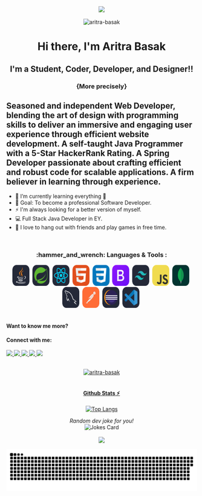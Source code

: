 <div align="center" > <img  src="https://github.com/Aritra-Basak/Repo_items/blob/main/hello-there-hi.gif" /> </div>
<p align="center"> <img src="https://komarev.com/ghpvc/?username=aritra-basak&label=Profile%20views&color=0e75b6&style=flat" alt="aritra-basak" /> </p>
<h1 align="center"> Hi there, I'm Aritra Basak </h1> 
<h2 align="center">I'm a Student, Coder, Developer, and Designer!!</h2>
<h3 align='center'>{More precisely}</h3>
<h2> Seasoned and independent Web Developer, blending the art of design with programming skills to deliver an immersive and engaging user experience through efficient website development. A self-taught Java Programmer with a 5-Star HackerRank Rating. A Spring Developer passionate about crafting efficient and robust code for scalable applications. A firm believer in learning through experience.
</h2>

- 🌱 I’m currently learning everything 🤣
- 🥅 Goal: To become a professional Software Developer.
- ⚡ I'm always looking for a better version of myself.
- 💻 Full Stack Java Developer in EY.
- 👯 I love to hang out with friends and play games in free time.

<br>

<div align="center">
  
 <h3> :hammer_and_wrench: Languages & Tools :</h3>
<img src="https://github.com/tandpfun/skill-icons/blob/main/icons/Java-Dark.svg" title="Java" alt="Java" width="45" height="55"/>&nbsp;
<img src="https://github.com/tandpfun/skill-icons/blob/main/icons/Spring-Dark.svg" title="Spring_Boot" alt="Spring_Boot" width="45" height="55"/>&nbsp;
<img src="https://github.com/tandpfun/skill-icons/blob/main/icons/React-Dark.svg" title="React_Js" alt="React_Js" width="45" height="55"/>&nbsp;
<img src="https://github.com/tandpfun/skill-icons/blob/main/icons/HTML.svg" title="HTML5" alt="HTML5" width="45" height="55"/>&nbsp;
<img src="https://github.com/tandpfun/skill-icons/blob/main/icons/CSS.svg" title="CSS3" alt="CSS3" width="45" height="55"/>&nbsp;
<img src="https://github.com/tandpfun/skill-icons/blob/main/icons/Bootstrap.svg" title="BootsTrap" alt="BootsTrap" width="45" height="55"/>&nbsp;
<img src="https://github.com/tandpfun/skill-icons/blob/main/icons/TailwindCSS-Dark.svg" title="TailwindCss" alt="TailwindCss" width="45" height="55"/>&nbsp;
<img src="https://github.com/tandpfun/skill-icons/blob/main/icons/JavaScript.svg" title="JavaScript" alt="JavaScript" width="45" height="55"/>&nbsp;
<img src="https://github.com/tandpfun/skill-icons/blob/main/icons/MongoDB.svg" title="MongoDB" alt="MongoDB" width="45" height="55"/>&nbsp;
<img src="https://github.com/tandpfun/skill-icons/blob/main/icons/MySQL-Dark.svg" title="MySQL" alt="MySQL" width="45" height="55"/>&nbsp;
<img src="https://github.com/tandpfun/skill-icons/blob/main/icons/Postman.svg" title="Postman" alt="Postman" width="45" height="55"/>&nbsp;
<img src="https://github.com/tandpfun/skill-icons/blob/main/icons/Eclipse-Dark.svg" title="Eclipse" alt="Eclipse" width="45" height="55"/>&nbsp;
<img src="https://github.com/tandpfun/skill-icons/blob/main/icons/VSCode-Dark.svg" title="VsCode" alt="VsCode" width="45" height="55"/>&nbsp;



</div>

<br>

<h4>Want to know me more?</h4>
<h4>Connect with me:</h4>

<a href="https://www.linkedin.com/in/aritra-basak-java-web-dev" target="_blank"><img src="https://img.shields.io/badge/LinkedIn-0077B5?style=for-the-badge&logo=linkedin&logoColor=white" />
 <a href="https://www.hackerrank.com/basakaritra10" target="_blank"><img src="https://img.shields.io/badge/-Hackerrank-2EC866?style=for-the-badge&logo=HackerRank&logoColor=white" />
<a href="https://twitter.com/im_aritra10" target="_blank"><img src="https://img.shields.io/badge/Twitter-1DA1F2?style=for-the-badge&logo=twitter&logoColor=white" />
<a href="https://www.instagram.com/the_chemical_cocktail/" target="_blank"><img src="https://img.shields.io/badge/Instagram-E4405F?style=for-the-badge&logo=instagram&logoColor=white" /> 
<a href="https://open.spotify.com/playlist/5rosPkkxL8R6vQXqFm3n8M?si=89c1731a378f4e4e&nd=1" target="_blank"> <img src="https://img.shields.io/badge/Spotify-1ED760?style=for-the-badge&logo=spotify&logoColor=white" /> 
  






<br>
<div align="center"><img  src="https://github-readme-streak-stats.herokuapp.com/?user=aritra-basak&" alt="aritra-basak" /></div>
<br>
<div align="center">
  <h4>Github Stats ⚡</h4>

  <a href="#">![Top Langs](https://github-readme-stats.vercel.app/api/top-langs/?username=Aritra-Basak&layout=compact&theme=blueberry&count_private=true&hide_border=true)</a>
</div>

<div align="center"><i>Random dev joke for you!</i><br> <img src="https://readme-jokes.vercel.app/api?hideBorder"alt="Jokes Card"/> </div>
<br>

<div align="center"> <img src="https://github.com/Aritra-Basak/Repo_items/blob/main/coding.gif" /> <br>

  <a href=# ><img src="contributions.svg"></a> </div>




